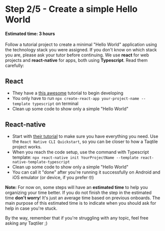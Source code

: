 # Step 2/5 - Create a simple Hello World
#### Estimated time: 3 hours

Follow a tutorial project to create a minimal "Hello World" application using the technology stack you were assigned. If you don't know on which stack you are, please ask your tutor before continuing. We use **react** for web projects and **react-native** for apps, both using **Typescript**. Read them carefully:

## React

+ They have a [this awesome](https://create-react-app.dev/docs/adding-typescript) tutorial to begin developing
+ You only have to run `npx create-react-app your-project-name --template typescript` on terminal
+ Clean up some code to show only a simple "Hello World"

## React-native

+ Start with [their tutorial](https://reactnative.dev/docs/environment-setup) to make sure you have everything you need. Use the `React Native CLI Quickstart`, so you can be closer to how a Taqtile project works.
+ When you reach the code setup, use the command with Typescript template: `npx react-native init YourProjectName --template react-native-template-typescript`
+ Clean up some code to show only a simple "Hello World"
+ You can call it "done" after you're running it successfully on Android and iOS emulator (or device, if you prefer 🤓)

**Note:** For now on, some steps will have an **estimated time** to help you organizing your time better. 
If you do not finish the step in the estimated time **don't worry**! It's just an average time based on previous onboards. The main purpose of this estimated time is to indicate when you should ask for help in case you're stuck.

By the way, remember that if you're struggling with any topic, feel free asking any Taqtiler ;)
